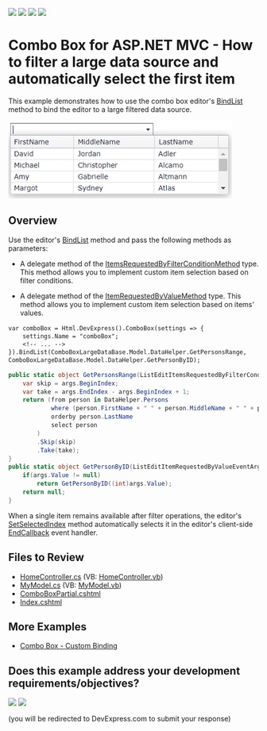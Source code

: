 <!-- default badges list -->
![](https://img.shields.io/endpoint?url=https://codecentral.devexpress.com/api/v1/VersionRange/128549100/24.2.1%2B)
[![](https://img.shields.io/badge/Open_in_DevExpress_Support_Center-FF7200?style=flat-square&logo=DevExpress&logoColor=white)](https://supportcenter.devexpress.com/ticket/details/E4383)
[![](https://img.shields.io/badge/📖_How_to_use_DevExpress_Examples-e9f6fc?style=flat-square)](https://docs.devexpress.com/GeneralInformation/403183)
[![](https://img.shields.io/badge/💬_Leave_Feedback-feecdd?style=flat-square)](#does-this-example-address-your-development-requirementsobjectives)
<!-- default badges end -->
# Combo Box for ASP.NET MVC - How to filter a large data source and automatically select the first item

This example demonstrates how to use the combo box editor's [BindList](https://docs.devexpress.com/AspNetMvc/DevExpress.Web.Mvc.ComboBoxExtension.BindList.overloads) method to bind the editor to a large filtered data source.

![Bind a combo box editor to a large data source](BindEditorToLargeDataSource.png)

## Overview

Use the editor's [BindList](https://docs.devexpress.com/AspNetMvc/DevExpress.Web.Mvc.ComboBoxExtension.BindList.overloads) method and pass the following methods as parameters:

* A delegate method of the [ItemsRequestedByFilterConditionMethod](https://docs.devexpress.com/AspNetMvc/DevExpress.Web.Mvc.ItemsRequestedByFilterConditionMethod) type. This method allows you to implement custom item selection based on filter conditions.

* A delegate method of the [ItemRequestedByValueMethod](https://docs.devexpress.com/AspNetMvc/DevExpress.Web.Mvc.ItemRequestedByValueMethod) type. This method allows you to implement custom item selection based on items' values.

```cshtml
var comboBox = Html.DevExpress().ComboBox(settings => {
    settings.Name = "comboBox";
    <!-- ... -->
}).BindList(ComboBoxLargeDataBase.Model.DataHelper.GetPersonsRange, ComboBoxLargeDataBase.Model.DataHelper.GetPersonByID);
```

```cs
public static object GetPersonsRange(ListEditItemsRequestedByFilterConditionEventArgs args) {
    var skip = args.BeginIndex;
    var take = args.EndIndex - args.BeginIndex + 1;
    return (from person in DataHelper.Persons
            where (person.FirstName + " " + person.MiddleName + " " + person.LastName).ToLower().Contains(args.Filter.ToLower())
            orderby person.LastName
            select person
        )
        .Skip(skip)
        .Take(take);
}
public static object GetPersonByID(ListEditItemRequestedByValueEventArgs args) {
    if(args.Value != null)
        return GetPersonByID((int)args.Value);
    return null;
}
```

When a single item remains available after filter operations, the editor's [SetSelectedIndex](https://docs.devexpress.com/AspNet/js-ASPxClientComboBox.SetSelectedIndex(index)) method automatically selects it in the editor's client-side [EndCallback](https://docs.devexpress.com/AspNet/js-ASPxClientComboBox.EndCallback) event handler.

## Files to Review

* [HomeController.cs](./CS/ComboBoxLargeDataBase/Controllers/HomeController.cs) (VB: [HomeController.vb](./VB/ComboBoxLargeDataBase/Controllers/HomeController.vb))
* [MyModel.cs](./CS/ComboBoxLargeDataBase/Model/MyModel.cs) (VB: [MyModel.vb](./VB/ComboBoxLargeDataBase/Model/MyModel.vb))
* [ComboBoxPartial.cshtml](./CS/ComboBoxLargeDataBase/Views/Home/ComboBoxPartial.cshtml)
* [Index.cshtml](./CS/ComboBoxLargeDataBase/Views/Home/Index.cshtml)

## More Examples

* [Combo Box - Custom Binding](https://demos.devexpress.com/MVCxDataEditorsDemos/Editors/LargeDataComboBox)
<!-- feedback -->
## Does this example address your development requirements/objectives?

[<img src="https://www.devexpress.com/support/examples/i/yes-button.svg"/>](https://www.devexpress.com/support/examples/survey.xml?utm_source=github&utm_campaign=asp-net-mvc-combobox-bind-to-large-filtered-data-source&~~~was_helpful=yes) [<img src="https://www.devexpress.com/support/examples/i/no-button.svg"/>](https://www.devexpress.com/support/examples/survey.xml?utm_source=github&utm_campaign=asp-net-mvc-combobox-bind-to-large-filtered-data-source&~~~was_helpful=no)

(you will be redirected to DevExpress.com to submit your response)
<!-- feedback end -->
